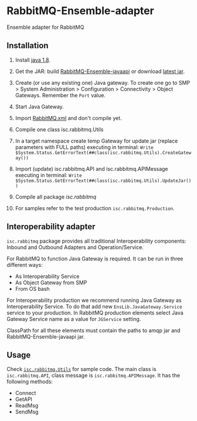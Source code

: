 # RabbitMQ-Ensemble-adapter
Ensemble adapter for RabbitMQ

## Installation

1. Install [java 1.8](http://www.oracle.com/technetwork/java/javase/downloads/jre8-downloads-2133155.html).

2. Get the JAR: build [RabbitMQ-Ensemble-javaapi](https://github.com/mberezkin/RabbitMQ-Ensemble-javaapi) or download [latest jar](https://github.com/mberezkin/RabbitMQ-Ensemble-javaapi/releases).

3. Create (or use any existing one) Java gateway. To create one go to SMP > System Administration > Configuration > Connectivity > Object Gateways. Remember the `Port` value.

4. Start Java Gateway. 

5. Import [RabbitMQ.xml](https://github.com/mberezkin/RabbitMQ-Ensemble-adapter/releases) and don't compile yet.

6. Compile one class isc.rabbitmq.Utils 

7. In a target namespace create temp Gateway for update jar (replace parameters with FULL paths) executing in terminal:
  `Write $System.Status.GetErrorText(##class(isc.rabbitmq.Utils).CreateGateway())`

7. Import (update) isc.rabbitmq.API and isc.rabbitmq.APIMessage executing in terminal:
  `Write $System.Status.GetErrorText(##class(isc.rabbitmq.Utils).UpdateJar())`

8. Compile all package *isc.rabbitmq*
   
9. For samples refer to the test production `isc.rabbitmq.Production`.

## Interoperability adapter

`isc.rabbitmq` package provides all traditional Interoperability components: Inbound and Outbound Adapters and Operation/Service.

For RabbitMQ to function Java Gateway is required. It can be run in three different ways:
- As Interoperability Service
- As Object Gateway from SMP
- From OS bash

For Interoperability production we recommend running Java Gateway as Interoperability Service. To do that add new `EnsLib.JavaGateway.Service` service to your production. In RabbitMQ production elements select Java Gateway Service name as a value for `JGService` setting.

ClassPath for all these elements must contain the paths to amqp jar and RabbitMQ-Ensemble-javaapi jar.

## Usage

Check [`isc.rabbitmq.Utils`](https://github.com/mberezkin/RabbitMQ-Ensemble-adapter/blob/master/isc/rabbitmq/Utils.cls) for sample code. The main class is `isc.rabbitmq.API`, class message is `isc.rabbitmq.APIMessage`.
It has the following methods:
* Connect
* GetAPI
* ReadMsg
* SendMsg
